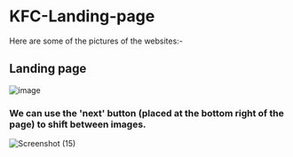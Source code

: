 # KFC-Landing-page

Here are some of the pictures of the websites:-

## Landing page
![image](https://github.com/Omkarzaware/KFC-Landing-page/assets/129882875/3c856a27-a9fe-432c-8aea-3ea8715fa45c)

### We can use the 'next' button (placed at the bottom right of the page) to shift between images.
![Screenshot (15)](https://github.com/Omkarzaware/KFC-Landing-page/assets/129882875/0f27b659-f140-40f2-af6e-d45d2ef6e576)

